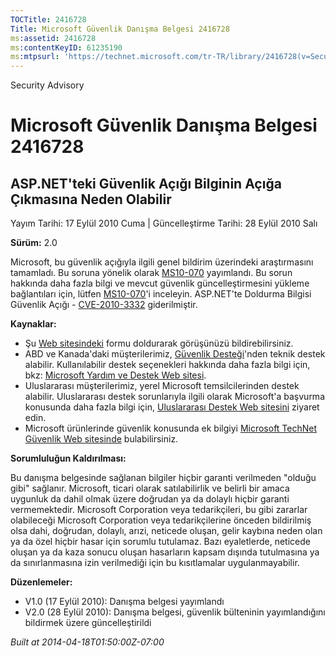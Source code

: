 ```yaml
---
TOCTitle: 2416728
Title: Microsoft Güvenlik Danışma Belgesi 2416728
ms:assetid: 2416728
ms:contentKeyID: 61235190
ms:mtpsurl: 'https://technet.microsoft.com/tr-TR/library/2416728(v=Security.10)'
---
```


Security Advisory

Microsoft Güvenlik Danışma Belgesi 2416728
==========================================

ASP.NET'teki Güvenlik Açığı Bilginin Açığa Çıkmasına Neden Olabilir
-------------------------------------------------------------------

Yayım Tarihi: 17 Eylül 2010 Cuma | Güncelleştirme Tarihi: 28 Eylül 2010 Salı

**Sürüm:** 2.0

Microsoft, bu güvenlik açığıyla ilgili genel bildirim üzerindeki araştırmasını tamamladı. Bu soruna yönelik olarak [MS10-070](http://go.microsoft.com/fwlink/?linkid=202409) yayımlandı. Bu sorun hakkında daha fazla bilgi ve mevcut güvenlik güncelleştirmesini yükleme bağlantıları için, lütfen [MS10-070](http://go.microsoft.com/fwlink/?linkid=202409)'i inceleyin. ASP.NET'te Doldurma Bilgisi Güvenlik Açığı - [CVE-2010-3332](http://www.cve.mitre.org/cgi-bin/cvename.cgi?name=cve-2010-3332) giderilmiştir.

**Kaynaklar:**

-   Şu [Web sitesindeki](https://support.microsoft.com/common/survey.aspx?scid=sw;en;1257&amp;showpage=1&amp;ws=technet&amp;sd=tech) formu doldurarak görüşünüzü bildirebilirsiniz.
-   ABD ve Kanada'daki müşterilerimiz, [Güvenlik Desteği](http://go.microsoft.com/fwlink/?linkid=21131)'nden teknik destek alabilir. Kullanılabilir destek seçenekleri hakkında daha fazla bilgi için, bkz: [Microsoft Yardım ve Destek Web sitesi](http://support.microsoft.com).
-   Uluslararası müşterilerimiz, yerel Microsoft temsilcilerinden destek alabilir. Uluslararası destek sorunlarıyla ilgili olarak Microsoft'a başvurma konusunda daha fazla bilgi için, [Uluslararası Destek Web sitesini](http://go.microsoft.com/fwlink/?linkid=21155) ziyaret edin.
-   Microsoft ürünlerinde güvenlik konusunda ek bilgiyi [Microsoft TechNet Güvenlik Web sitesinde](http://go.microsoft.com/fwlink/?linkid=21132) bulabilirsiniz.

**Sorumluluğun Kaldırılması:**

Bu danışma belgesinde sağlanan bilgiler hiçbir garanti verilmeden "olduğu gibi" sağlanır. Microsoft, ticari olarak satılabilirlik ve belirli bir amaca uygunluk da dahil olmak üzere doğrudan ya da dolaylı hiçbir garanti vermemektedir. Microsoft Corporation veya tedarikçileri, bu gibi zararlar olabileceği Microsoft Corporation veya tedarikçilerine önceden bildirilmiş olsa dahi, doğrudan, dolaylı, arızi, neticede oluşan, gelir kaybına neden olan ya da özel hiçbir hasar için sorumlu tutulamaz. Bazı eyaletlerde, neticede oluşan ya da kaza sonucu oluşan hasarların kapsam dışında tutulmasına ya da sınırlanmasına izin verilmediği için bu kısıtlamalar uygulanmayabilir.

**Düzenlemeler:**

-   V1.0 (17 Eylül 2010): Danışma belgesi yayımlandı
-   V2.0 (28 Eylül 2010): Danışma belgesi, güvenlik bülteninin yayımlandığını bildirmek üzere güncelleştirildi

*Built at 2014-04-18T01:50:00Z-07:00*
